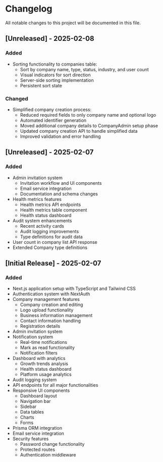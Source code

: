 # Changelog

All notable changes to this project will be documented in this file.

## [Unreleased] - 2025-02-08

### Added
- Sorting functionality to companies table:
  - Sort by company name, type, status, industry, and user count
  - Visual indicators for sort direction
  - Server-side sorting implementation
  - Persistent sort state

### Changed
- Simplified company creation process:
  - Reduced required fields to only company name and optional logo
  - Automated identifier generation
  - Moved additional company details to CompanyAdmin setup phase
  - Updated company creation API to handle simplified data
  - Improved validation and error handling

## [Unreleased] - 2025-02-07

### Added
- Admin invitation system
  - Invitation workflow and UI components
  - Email service integration
  - Documentation and schema changes
- Health metrics features
  - Health metrics API endpoints
  - Health metrics table component
  - Health status dashboard
- Audit system enhancements
  - Recent activity cards
  - Audit logging improvements
  - Type definitions for audit data
- User count in company list API response
- Extended Company type definitions

## [Initial Release] - 2025-02-07

### Added
- Next.js application setup with TypeScript and Tailwind CSS
- Authentication system with NextAuth
- Company management features
  - Company creation and editing
  - Logo upload functionality
  - Business information management
  - Contact information handling
  - Registration details
- Admin invitation system
- Notification system
  - Real-time notifications
  - Mark as read functionality
  - Notification filters
- Dashboard with analytics
  - Growth trends analysis
  - Health status dashboard
  - Platform usage analytics
- Audit logging system
- API endpoints for all major functionalities
- Responsive UI components
  - Dashboard layout
  - Navigation bar
  - Sidebar
  - Data tables
  - Charts
  - Forms
- Prisma ORM integration
- Email service integration
- Security features
  - Password change functionality
  - Protected routes
  - Authentication middleware